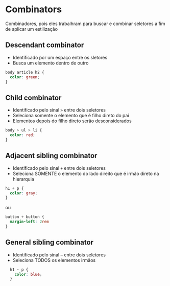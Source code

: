 # Combinators

Combinadores, pois eles trabalhram para buscar e combinar seletores a fim de aplicar um estilização


## Descendant combinator

* Identificado por um espaço entre os sletores
* Busca um elemento dentro de outro
```css
body article h2 {
  color: green;
}
```


## Child combinator

* Identificado pelo sinal ` > ` entre dois seletores
* Seleciona somente o elemento que é filho direto do pai
* Elementos depois do filho direto serão desconsiderados
```css
body > ul > li {
  color: red;
}
```

## Adjacent sibling combinator

* Identificado pelo sinal ` + ` entre dois seletores
* Seleciona SOMENTE o elemento do lado direito que é irmão direto na hierarquia
```css
h1 + p {
  color: gray;
}
```

ou

```css
button + button {
  margin-left: 2rem
}
```

## General sibling combinator

* Identificado pelo sinal ` ~ ` entre dois seletores
* Seleciona TODOS os elementos irmãos

```css
  h1 ~ p {
    color: blue;
  }
```
